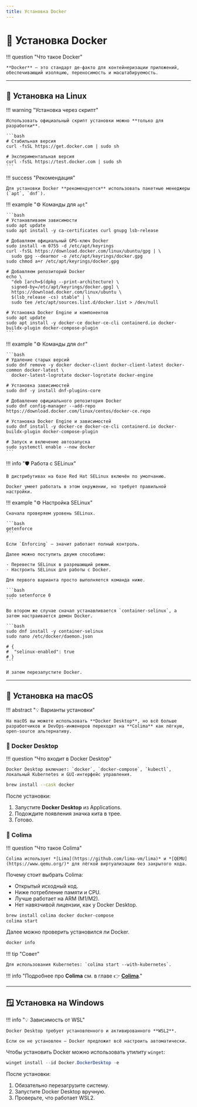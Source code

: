 ```yaml
---
title: Установка Docker
---
```


# 🐳 Установка Docker

!!! question "Что такое Docker"

    **Docker** — это стандарт де-факто для контейнеризации приложений, обеспечивающий изоляцию, переносимость и масштабируемость.

---

## 🐧 Установка на Linux

!!! warning "Установка через скрипт"

    Использовать официальный скрипт установки можно **только для разработки**.

    ```bash
    # Стабильная версия
    curl -fsSL https://get.docker.com | sudo sh

    # Экспериментальная версия
    curl -fsSL https://test.docker.com | sudo sh
    ```

!!! success "Рекомендация"
    
    Для установки Docker **рекомендуется** использовать пакетные менеджеры (`apt`, `dnf`).

!!! example "⚙️ Команды для `apt`"

    ```bash
    # Устанавливаем зависимости
    sudo apt update
    sudo apt install -y ca-certificates curl gnupg lsb-release

    # Добавляем официальный GPG-ключ Docker
    sudo install -m 0755 -d /etc/apt/keyrings
    curl -fsSL https://download.docker.com/linux/ubuntu/gpg | \
      sudo gpg --dearmor -o /etc/apt/keyrings/docker.gpg
    sudo chmod a+r /etc/apt/keyrings/docker.gpg

    # Добавляем репозиторий Docker
    echo \
      "deb [arch=$(dpkg --print-architecture) \
      signed-by=/etc/apt/keyrings/docker.gpg] \
      https://download.docker.com/linux/ubuntu \
      $(lsb_release -cs) stable" | \
      sudo tee /etc/apt/sources.list.d/docker.list > /dev/null

    # Установка Docker Engine и компонентов
    sudo apt update
    sudo apt install -y docker-ce docker-ce-cli containerd.io docker-buildx-plugin docker-compose-plugin
    ```

!!! example "⚙️ Команды для `dnf`"

    ```bash
    # Удаление старых версий
    sudo dnf remove -y docker docker-client docker-client-latest docker-common docker-latest \
      docker-latest-logrotate docker-logrotate docker-engine

    # Установка зависимостей
    sudo dnf -y install dnf-plugins-core

    # Добавление официального репозитория Docker
    sudo dnf config-manager --add-repo https://download.docker.com/linux/centos/docker-ce.repo

    # Установка Docker Engine и зависимостей
    sudo dnf install -y docker-ce docker-ce-cli containerd.io docker-buildx-plugin docker-compose-plugin

    # Запуск и включение автозапуска
    sudo systemctl enable --now docker
    ```

!!! info "🛡️ Работа с SELinux"

    В дистрибутивах на базе Red Hat SELinux включён по умолчанию.

    Docker умеет работать в этом окружении, но требует правильной настройки.

!!! example "⚙️ Настройка SELinux"

    Сначала проверяем уровень SELinux.

    ```bash
    getenforce
    ```

    Если `Enforcing` — значит работает полный контроль.

    Далее можно поступить двумя способами:

    - Перевести SELinux в разрешающий режим.
    - Настроить SELinux для работы с Docker.

    Для первого варианта просто выполняется команда ниже.

    ```bash
    sudo setenforce 0
    ```

    Во втором же случае сначал устанавливается `container-selinux`, а затем настраивается демон Docker.

    ```bash
    sudo dnf install -y container-selinux
    sudo nano /etc/docker/daemon.json

    # {
    #  "selinux-enabled": true
    # }
    ```

    И затем перезапустите Docker.

---

## 🍏 Установка на macOS

!!! abstract "💡 Варианты установки"

    На macOS вы можете использовать **Docker Desktop**, но всё больше разработчиков и DevOps-инженеров переходят на **Colima** как лёгкую, open-source альтернативу.

### 🐳 Docker Desktop

!!! question "Что входит в Docker Desktop"

    Docker Desktop включает: `docker`, `docker-compose`, `kubectl`, локальный Kubernetes и GUI-интерфейс управления.

```bash
brew install --cask docker
```

После установки:

1.  Запустите **Docker Desktop** из Applications.
2.  Подождите появления значка кита в трее.
3.  Готово.

### 🦙 Colima

!!! question "Что такое Colima"

    Colima использует *[Lima](https://github.com/lima-vm/lima)* и *[QEMU](https://www.qemu.org/)* для лёгкой виртуализации без закрытого кода.

Почему стоит выбрать Colima:

- Открытый исходный код.
- Ниже потребление памяти и CPU.
- Лучше работает на ARM (M1/M2).
- Нет навязчивой лицензии, как у Docker Desktop.

```bash
brew install colima docker docker-compose
colima start
```

Далее можно проверить установился ли Docker.

```bash
docker info
```

!!! tip "Совет"

    Для использования Kubernetes: `colima start --with-kubernetes`.

!!! info "Подробнее про **Colima** см. в главе 👉 [**Colima**](../../tools/colima.md)."

---

## 🪟 Установка на Windows

!!! info "💡 Зависимость от WSL"

    Docker Desktop требует установленного и активированного **WSL2**.

    Если он не установлен — Docker предложит всё настроить автоматически.

Чтобы установить Docker можно использовать утилиту `winget`:

```ps1
winget install --id Docker.DockerDesktop -e
```

После установки:

1.  Обязательно перезагрузите систему.
2.  Запустите Docker Desktop вручную.
3.  Проверьте, что работает WSL2.
